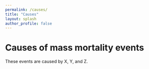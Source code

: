 ```yaml
---
permalink: /causes/
title: "Causes"
layout: splash
author_profile: false
---
```


# Causes of mass mortality events

These events are caused by X, Y, and Z.